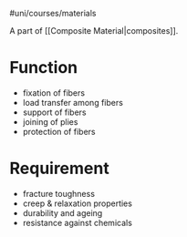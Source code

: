 #uni/courses/materials 

A part of [[Composite Material|composites]].

# Function

- fixation of fibers 
- load transfer among fibers
- support of fibers 
- joining of plies 
- protection of fibers

# Requirement

- fracture toughness 
- creep & relaxation properties 
- durability and ageing 
- resistance against chemicals

